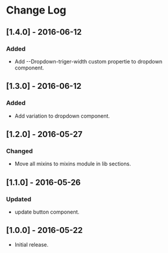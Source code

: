# Change Log

## [1.4.0] - 2016-06-12

### Added
- Add --Dropdown-triger-width custom propertie to dropdown component.

## [1.3.0] - 2016-06-12

### Added
- Add variation to dropdown component.

## [1.2.0] - 2016-05-27

### Changed
- Move all mixins to mixins module in lib sections.

## [1.1.0] - 2016-05-26

### Updated
- update button component.

## [1.0.0] - 2016-05-22

* Initial release.